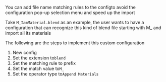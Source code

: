 You can add file name matching rules to the configto avoid the configuration pop-up selection menu and speed up the import

Take `M_IamMaterial.blend` as an example, the user wants to have a configuration that can recognize this kind of blend file starting with M_ and import all its materials

The following are the steps to implement this custom configuration
1. New config
2. Set the extension to`blend`
3. Set the matching rule to prefix
4. Set the match value to`M_`
5. Set the operator type to`Append Materials`